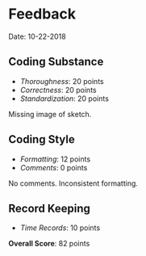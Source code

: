 # Feedback

Date: 10-22-2018

## Coding Substance

* _Thoroughness_: 20 points
* _Correctness_: 20 points
* _Standardization_: 20 points

Missing image of sketch.

## Coding Style

* _Formatting_: 12 points
* _Comments_: 0 points

No comments.
Inconsistent formatting.

## Record Keeping

* _Time Records_: 10 points

**Overall Score**: 82 points
